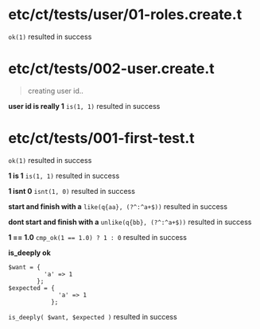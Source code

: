 # etc/ct/tests/user/01-roles.create.t

`ok(1)` resulted in success

# etc/ct/tests/002-user.create.t

> creating user id..

**user id is really 1** `is(1, 1)` resulted in success

# etc/ct/tests/001-first-test.t

`ok(1)` resulted in success

**1 is 1** `is(1, 1)` resulted in success

**1 isnt 0** `isnt(1, 0)` resulted in success

**start and finish with a** `like(q{aa}, (?^:^a+$))` resulted in success

**dont start and finish with a** `unlike(q{bb}, (?^:^a+$))` resulted in success

**1 == 1.0** `cmp_ok(1 == 1.0) ? 1 : 0` resulted in success

**is_deeply ok**

    $want = {
              'a' => 1
            };
    $expected = {
                  'a' => 1
                };
`is_deeply( $want, $expected )` resulted in success

